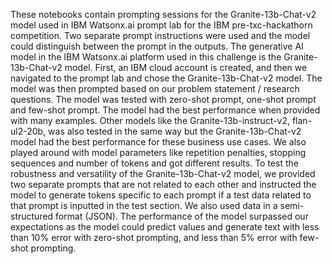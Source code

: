 These notebooks contain prompting sessions for the Granite-13b-Chat-v2 model used in IBM Watsonx.ai prompt lab for the IBM pre-txc-hackathorn competition. Two separate prompt instructions were used and the model could distinguish between the prompt in the outputs.
The generative AI model in the IBM Watsonx.ai platform used in this challenge is the Granite-13b-Chat-v2 model. First, an IBM cloud account is created, and then we navigated to the prompt lab and chose the Granite-13b-Chat-v2 model. The model was then prompted based on our problem statement / research questions. The model was tested with zero-shot prompt, one-shot prompt and few-shot prompt. The model had the best performance when provided with many examples. Other models like the Granite-13b-instruct-v2, flan-ul2-20b, was also tested in the same way but the Granite-13b-Chat-v2 model had the best performance for these business use cases. We also played around with model parameters like repetition penalties, stopping sequences and number of tokens and got different results. To test the robustness and versatility of the Granite-13b-Chat-v2 model, we provided two separate prompts that are not related to each other and instructed the model to generate tokens specific to each prompt if a test data related to that prompt is inputted in the test section. We also used data in a semi-structured format (JSON). The performance of the model surpassed our expectations as the model could predict values and generate text with less than 10% error with zero-shot prompting, and less than 5% error with few-shot prompting. 
